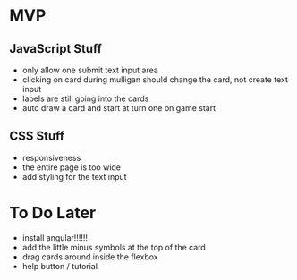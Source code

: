 # MVP

## JavaScript Stuff
- only allow one submit text input area
- clicking on card during mulligan should change the card, not create text input
- labels are still going into the cards
- auto draw a card and start at turn one on game start

## CSS Stuff
- responsiveness
- the entire page is too wide
- add styling for the text input


# To Do Later
- install angular!!!!!!
- add the little minus symbols at the top of the card
- drag cards around inside the flexbox
- help button / tutorial
